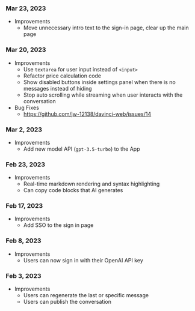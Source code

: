 ### Mar 23, 2023
- Improvements
  - Move unnecessary intro text to the sign-in page, clear up the main page

### Mar 20, 2023

- Improvements
  - Use `textarea` for user input instead of `<input>`
  - Refactor price calculation code
  - Show disabled buttons inside settings panel when there is no messages instead of hiding
  - Stop auto scrolling while streaming when user interacts with the conversation
- Bug Fixes
  - https://github.com/jw-12138/davinci-web/issues/14

### Mar 2, 2023

- Improvements
  - Add new model API (`gpt-3.5-turbo`) to the App


### Feb 23, 2023

- Improvements
  - Real-time markdown rendering and syntax highlighting
  - Can copy code blocks that AI generates


### Feb 17, 2023

- Improvements
  - Add SSO to the sign in page


### Feb 8, 2023

- Improvements
  - Users can now sign in with their OpenAI API key

### Feb 3, 2023

- Improvements
  - Users can regenerate the last or specific message
  - Users can publish the conversation